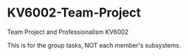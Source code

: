 # KV6002-Team-Project
Team Project and Professionalism KV6002

This is for the group tasks, NOT each member's subsystems.
